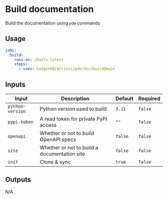 # Build documentation

Build the documentation using `pdm` commands

## Usage

```yaml
jobs:
  build:
    runs-on: ubuntu-latest
    steps:
      - uses: LedgerHQ/actions/pdm/doc/build@main
```

## Inputs

| Input | Description | Default | Required |
|-------|-------------|---------|----------|
| `python-version` | Python version used to build | `3.11` | `false` |
| `pypi-token` | A read token for private PyPI access | `""` | `false` |
| `openapi` | Whether or not to build OpenAPI specs | `false` | `false` |
| `site` | Whether or not to build a documentation site | `false` | `false` |
| `init` | Clone & sync | `true` | `false` |


## Outputs

N/A

